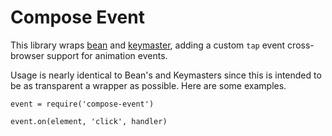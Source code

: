 # Compose Event

This library wraps [bean](https://github.com/fat/bean) and [keymaster](https://github.com/madrobby/keymaster), adding a custom `tap` event cross-browser support for animation events.

Usage is nearly identical to Bean's and Keymasters since this is intended to be as transparent a wrapper as possible. Here are some examples.

```
event = require('compose-event')

event.on(element, 'click', handler)
```
